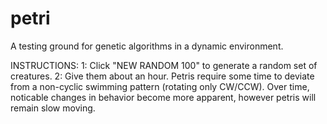 # petri
A testing ground for genetic algorithms in a dynamic environment.

INSTRUCTIONS:
1: Click "NEW RANDOM 100" to generate a random set of creatures.
2: Give them about an hour. Petris require some time to deviate from a non-cyclic swimming pattern (rotating only CW/CCW). Over time, noticable changes in behavior become more apparent, however petris will remain slow moving.
